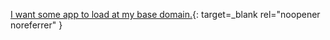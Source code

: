 [I want some app to load at my base domain.](https://docs.google.com/document/d/1X6pZ2PktId7cGxukUQ56ObiJvrpHm5QS8Mx20reKiTY/edit?usp=sharing){: target=_blank rel="noopener noreferrer" }
